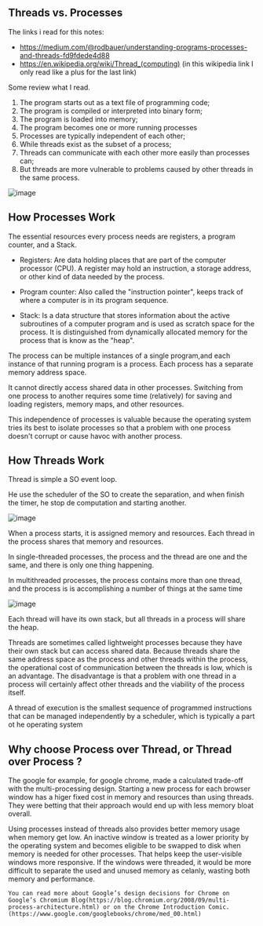 ## Threads vs. Processes

The links i read for this notes:
- https://medium.com/@rodbauer/understanding-programs-processes-and-threads-fd9fdede4d88
- https://en.wikipedia.org/wiki/Thread_(computing) (in this wikipedia link I only read like a plus for the last link)

Some review what I read.

1. The program starts out as a text file of programming code;
2. The program is compiled or interpreted into binary form;
3. The program is loaded into memory;
4. The program becomes one or more running processes
5. Processes are typically independent of each other;
6. While threads exist as the subset of a process;
7. Threads can communicate with each other more easily than processes can;
8. But threads are more vulnerable to problems caused by other threads in the same process.

![image](https://github.com/Thomaz-Peres/Study-Notes/assets/58439854/592b599e-2e97-4d2d-af37-755aab0e9a01)


## How Processes Work

The essential resources every process needs are registers, a program counter, and a Stack.

- Registers: Are data holding places that are part of the computer processor (CPU). A register may hold an instruction, a storage address, or other kind of data needed by the process.

- Program counter: Also called the "instruction pointer", keeps track of where a computer is in its program sequence. 

- Stack: Is a data structure that stores information about the active subroutines of a computer program and is used as scratch space for the process. It is distinguished from dynamically allocated memory for the process that is know as the "heap".

The process can be multiple instances of a single program,and each instance of
that running program is a process. Each process has a separate memory address space.

It cannot directly access shared data in other processes.
Switching from one process to another requires some time (relatively) for saving and loading registers, memory maps, and other resources.

This independence of processes is valuable because the operating system tries its best to isolate processes so that a problem with one process doesn't corrupt or cause havoc with another process.


## How Threads Work

Thread is simple a SO event loop.

He use the scheduler of the SO to create the separation, and when finish the timer, he stop de computation and starting another.

![image](https://github.com/Thomaz-Peres/Study-Notes/assets/58439854/4828789e-fe11-4d92-b5b0-9f85849c75ef)

When a process starts, it is assigned memory and resources.
Each thread in the process shares that memory and resources.

In single-threaded processes, the process and the thread are one and the same, and there is only one thing happening.

In multithreaded processes, the process contains more than one thread,
and the process is is accomplishing a number of things at the same time

![image](https://github.com/Thomaz-Peres/Study-Notes/assets/58439854/8dd70218-d40c-408c-840c-5e399b738d83)

Each thread will have its own stack, but all threads in a process will share the heap.

Threads are sometimes called lightweight processes because they have
their own stack but can access shared data. Because threads share the same
address space as the process and other threads within the process,
the operational cost of communication between the threads is low, which is an advantage.
The disadvantage is that a problem with one thread in a process will certainly
affect other threads and the viability of the process itself.

A thread of execution is the smallest sequence of programmed instructions that can be managed
independently by a scheduler, which is typically a part ot he operating system


## Why choose Process over Thread, or Thread over Process ?

The google for example, for google chrome, made a calculated trade-off
with the multi-processing design. Starting a new process for each
browser window has a higer fixed cost in memory and resources than using threads.
They were betting that their approach would end up with less memory bloat overall.

Using processes instead of threads also provides better memory usage when memory get low.
An inactive window is treated as a lower priority by the operating system and becomes
eligible to be swapped to disk when memory is needed for other processes. That helps
keep the user-visible windows more responsive. If the windows were threaded, it would
be more difficult to separate the used and unused memory as celanly, wasting both memory and performance.

```You can read more about Google’s design decisions for Chrome on Google’s Chromium Blog(https://blog.chromium.org/2008/09/multi-process-architecture.html) or on the Chrome Introduction Comic.(https://www.google.com/googlebooks/chrome/med_00.html)```

